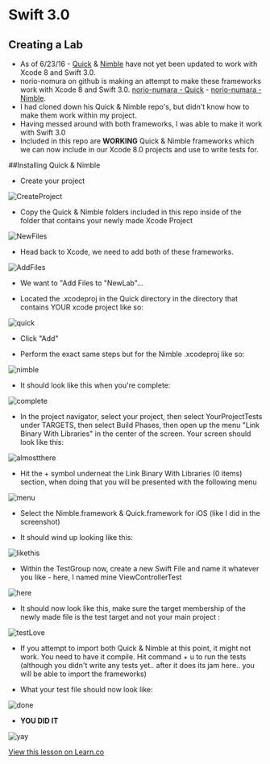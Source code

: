 # Swift 3.0

## Creating a Lab

* As of 6/23/16 - [Quick](https://github.com/Quick/Quick) & [Nimble](https://github.com/Quick/Nimble) have not yet been updated to work with Xcode 8 and Swift 3.0.
* norio-nomura on github is making an attempt to make these frameworks work with Xcode 8 and Swift 3.0. [norio-numara - Quick](https://github.com/norio-nomura/Quick) - [norio-numara - Nimble](https://github.com/norio-nomura/Nimble).
* I had cloned down his Quick & Nimble repo's, but didn't know how to make them work within my project.
* Having messed around with both frameworks, I was able to make it work with Swift 3.0
* Included in this repo are **WORKING** Quick & Nimble frameworks which we can now include in our Xcode 8.0 projects and use to write tests for.


##Installing Quick & Nimble

* Create your project  

![CreateProject](http://i.imgur.com/V0gEgMQ.png?1)

* Copy the Quick & Nimble folders included in this repo inside of the folder that contains your newly made Xcode Project

![NewFiles](http://i.imgur.com/sU3lxEd.png?1)

* Head back to Xcode, we need to add both of these frameworks.

![AddFiles](http://i.imgur.com/6j1JPgJ.png?1)

* We want to "Add Files to "NewLab"...

* Located the .xcodeproj in the Quick directory in the directory that contains YOUR xcode project like so:

![quick](http://i.imgur.com/xMlOKEa.png?1)

* Click "Add"

* Perform the exact same steps but for the Nimble .xcodeproj like so:

![nimble](http://i.imgur.com/D8CvbPv.png?1)

* It should look like this when you're complete:

![complete](http://i.imgur.com/xZbRNQL.png?1)

* In the project navigator, select your project, then select YourProjectTests under TARGETS, then select Build Phases, then open up the menu "Link Binary With Libraries" in the center of the screen. Your screen should look like this:

![almostthere](http://i.imgur.com/7X4ta4C.png?1)

* Hit the + symbol underneat the Link Binary With Libraries (0 items) section, when doing that you will be presented with the following menu

![menu](http://i.imgur.com/dg5yI7y.png?1)

* Select the Nimble.framework & Quick.framework for iOS (like I did in the screenshot)

* It should wind up looking like this:

![likethis](http://i.imgur.com/TYu72ks.png?1)

* Within the TestGroup now, create a new Swift File and name it whatever you like - here, I named mine ViewControllerTest

![here](http://i.imgur.com/8TJ9rZD.png?1)

* It should now look like this, make sure the target membership of the newly made file is the test target and not your main project :

![testLove](http://i.imgur.com/eNMxNsd.png?1)

* If you attempt to import both Quick & Nimble at this point, it might not work. You need to have it compile. Hit command + u to run the tests (although you didn't write any tests yet.. after it does its jam here.. you will be able to import the frameworks)

* What your test file should now look like:

![done](http://i.imgur.com/PGns016.png?1)

* **YOU DID IT**

![yay](https://media.giphy.com/media/f31DK1KpGsyMU/giphy.gif)




<a href='https://learn.co/lessons/Swift3LabTemplate' data-visibility='hidden'>View this lesson on Learn.co</a>
